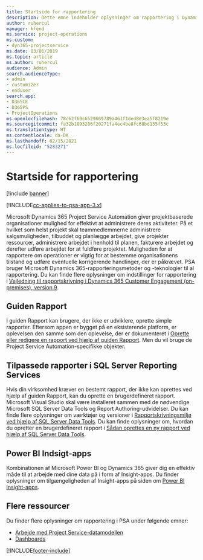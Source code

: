```yaml
---
title: Startside for rapportering
description: Dette emne indeholder oplysninger om rapportering i Dynamics 365 Project Service Automation.
author: ruhercul
manager: kfend
ms.service: project-operations
ms.custom:
- dyn365-projectservice
ms.date: 03/01/2019
ms.topic: article
ms.author: ruhercul
audience: Admin
search.audienceType:
- admin
- customizer
- enduser
search.app:
- D365CE
- D365PS
- ProjectOperations
ms.openlocfilehash: 78c62f69c6529669789a461f1ded8e3ea5f8219e
ms.sourcegitcommit: fa32b1893286f20271fa4ec4be8fc68bd135f53c
ms.translationtype: HT
ms.contentlocale: da-DK
ms.lasthandoff: 02/15/2021
ms.locfileid: "5283271"
---
```

# <a name="reporting-home-page"></a>Startside for rapportering

[!include [banner](../includes/psa-now-project-operations.md)]

[!INCLUDE[cc-applies-to-psa-app-3.x](../includes/cc-applies-to-psa-app-3x.md)]

Microsoft Dynamics 365 Project Service Automation giver projektbaserede organisationer mulighed for effektivt at administrere deres aktiviteter. På et hvilket som helst projekt skal teammedlemmerne administrere salgsmuligheden, tilbuddet og planlægge arbejdet, give projekter ressourcer, administrere arbejdet i henhold til planen, fakturere arbejdet og derefter udføre arbejdet for at fuldføre projektet. Muligheden for at rapportere om operationer er vigtig for at bestemme organisationens tilstand og udføre eventuelle korrigerende handlinger, der er påkrævet. PSA bruger Microsoft Dynamics 365-rapporteringsmetoder og -teknologier til al rapportering. Du kan finde flere oplysninger om indstillinger for rapportering i [Vejledning til rapportskrivning i Dynamics 365 Customer Engagement (on-premises), version 9](https://docs.microsoft.com/dynamics365/customerengagement/on-premises/analytics/reporting-analytics-with-dynamics-365).

## <a name="report-wizard"></a>Guiden Rapport

I guiden Rapport kan brugere, der ikke er udviklere, oprette simple rapporter. Eftersom appen er bygget på en eksisterende platform, er oplevelsen den samme som den oplevelse, der er dokumenteret i [Oprette eller redigere en rapport ved hjælp af guiden Rapport](https://docs.microsoft.com/dynamics365/customerengagement/on-premises/basics/create-edit-copy-report-wizard). Men du vil bruge de Project Service Automation-specifikke objekter.

## <a name="custom-sql-server-reporting-services-reports"></a>Tilpassede rapporter i SQL Server Reporting Services

Hvis din virksomhed kræver en bestemt rapport, der ikke kan oprettes ved hjælp af guiden Rapport, kan du oprette en brugerdefineret rapport. Microsoft Visual Studio skal være installeret sammen med de nødvendige Microsoft SQL Server Data Tools og Report Authoring-udvidelser. Du kan finde flere oplysninger om værktøjer og versioner i [Rapportskrivningsmiljø ved hjælp af SQL Server Data Tools](https://docs.microsoft.com/dynamics365/customerengagement/on-premises/analytics/report-writing-environment-using-sql-server-data-tools). Du kan finde oplysninger om, hvordan du opretter en brugerdefineret rapport i [Sådan oprettes en ny rapport ved hjælp af SQL Server Data Tools](https://docs.microsoft.com/dynamics365/customerengagement/on-premises/analytics/create-a-new-report-using-sql-server-data-tools).

## <a name="power-bi-insights-apps"></a>Power BI Indsigt-apps

Kombinationen af Microsoft Power BI og Dynamics 365 giver dig en effektiv måde til at arbejde med dine data på i form af Insight-apps. Du finder oplysninger om tilgængeligheden af Insight-apps på siden om [Power BI Insight-apps](https://powerbi.microsoft.com/power-bi-insights-apps/).


## <a name="additional-resources"></a>Flere ressourcer
Du finder flere oplysninger om rapportering i PSA under følgende emner:

- [Arbejde med Project Service-datamodellen](reports-working-project-service-data-model.md)
- [Dashboards](reports-dashboards.md)



[!INCLUDE[footer-include](../includes/footer-banner.md)]